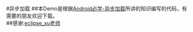 #异步加载
##本Demo是根据<a href = "http://www.imooc.com/learn/406">Android必学-异步加载</a>所讲的知识编写的代码，有需要的朋友欢迎下载。<br/>
##感谢:<a href = "http://www.imooc.com/u/347333/courses?sort=publish">eclipse_xu老师</a>